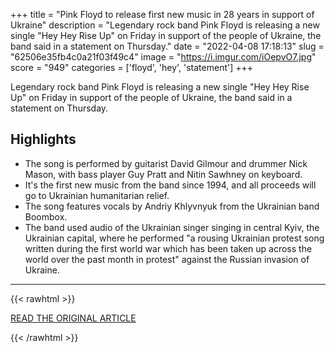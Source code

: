 +++
title = "Pink Floyd to release first new music in 28 years in support of Ukraine"
description = "Legendary rock band Pink Floyd is releasing a new single \"Hey Hey Rise Up\" on Friday in support of the people of Ukraine, the band said in a statement on Thursday."
date = "2022-04-08 17:18:13"
slug = "62506e35fb4c0a21f03f49c4"
image = "https://i.imgur.com/iOepvO7.jpg"
score = "949"
categories = ['floyd', 'hey', 'statement']
+++

Legendary rock band Pink Floyd is releasing a new single \"Hey Hey Rise Up\" on Friday in support of the people of Ukraine, the band said in a statement on Thursday.

## Highlights

- The song is performed by guitarist David Gilmour and drummer Nick Mason, with bass player Guy Pratt and Nitin Sawhney on keyboard.
- It's the first new music from the band since 1994, and all proceeds will go to Ukrainian humanitarian relief.
- The song features vocals by Andriy Khlyvnyuk from the Ukrainian band Boombox.
- The band used audio of the Ukrainian singer singing in central Kyiv, the Ukrainian capital, where he performed "a rousing Ukrainian protest song written during the first world war which has been taken up across the world over the past month in protest" against the Russian invasion of Ukraine.

---

{{< rawhtml >}}
  <p class="article-category">
    <a target="_blank" href="https://www.cnn.com/2022/04/07/entertainment/ukraine-pink-floyd-new-music-intl-hnk/index.html">READ THE ORIGINAL ARTICLE</a>
  </p>
{{< /rawhtml >}}
